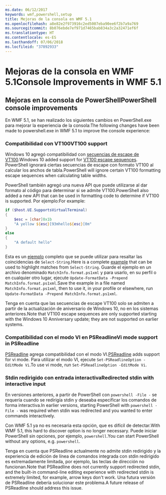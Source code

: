 ```yaml
---
ms.date: 06/12/2017
keywords: wmf,powershell,setup
title: Mejoras de la consola en WMF 5.1
ms.openlocfilehash: a8e82e2f973916c2ed5007eba90ee6f2b7a9a769
ms.sourcegitcommit: 8b076ebde7ef971d7465bab834a3c2a32471ef6f
ms.translationtype: HT
ms.contentlocale: es-ES
ms.lasthandoff: 07/06/2018
ms.locfileid: "37892933"
---
```

# <a name="console-improvements-in-wmf-51"></a><span data-ttu-id="446e4-103">Mejoras de la consola en WMF 5.1</span><span class="sxs-lookup"><span data-stu-id="446e4-103">Console Improvements in WMF 5.1</span></span>

## <a name="powershell-console-improvements"></a><span data-ttu-id="446e4-104">Mejoras en la consola de PowerShell</span><span class="sxs-lookup"><span data-stu-id="446e4-104">PowerShell console improvements</span></span>

<span data-ttu-id="446e4-105">En WMF 5.1, se han realizado los siguientes cambios en PowerShell.exe para mejorar la experiencia de la consola:</span><span class="sxs-lookup"><span data-stu-id="446e4-105">The following changes have been made to powershell.exe in WMF 5.1 to improve the console experience:</span></span>

### <a name="vt100-support"></a><span data-ttu-id="446e4-106">Compatibilidad con VT100</span><span class="sxs-lookup"><span data-stu-id="446e4-106">VT100 support</span></span>

<span data-ttu-id="446e4-107">Windows 10 agregó compatibilidad con [secuencias de escape de VT100](/windows/console/console-virtual-terminal-sequences).</span><span class="sxs-lookup"><span data-stu-id="446e4-107">Windows 10 added support for [VT100 escape sequences](/windows/console/console-virtual-terminal-sequences).</span></span>
<span data-ttu-id="446e4-108">PowerShell ignorará ciertas secuencias de escape con formato VT100 al calcular los anchos de tabla.</span><span class="sxs-lookup"><span data-stu-id="446e4-108">PowerShell will ignore certain VT100 formatting escape sequences when calculating table widths.</span></span>

<span data-ttu-id="446e4-109">PowerShell también agregó una nueva API que puede utilizarse al dar formato al código para determinar si se admite VT100.</span><span class="sxs-lookup"><span data-stu-id="446e4-109">PowerShell also added a new API that can be used in formatting code to determine if VT100 is supported.</span></span>
<span data-ttu-id="446e4-110">Por ejemplo:</span><span class="sxs-lookup"><span data-stu-id="446e4-110">For example:</span></span>

```powershell
if ($host.UI.SupportsVirtualTerminal)
{
    $esc = [char]0x1b
    "A yellow ${esc}[93mhello${esc}[0m"
}
else
{
    "A default hello"
}
```

<span data-ttu-id="446e4-111">Esta es un [ejemplo](https://gist.github.com/lzybkr/dcb973dccd54900b67783c48083c28f7) completo que se puede utilizar para resaltar las coincidencias de `Select-String`.</span><span class="sxs-lookup"><span data-stu-id="446e4-111">Here is a complete [example](https://gist.github.com/lzybkr/dcb973dccd54900b67783c48083c28f7) that can be used to highlight matches from `Select-String`.</span></span>
<span data-ttu-id="446e4-112">Guarde el ejemplo en un archivo denominado `MatchInfo.format.ps1xml` y para usarlo, en su perfil o en cualquier otro lugar, ejecute `Update-FormatData -Prepend MatchInfo.format.ps1xml`.</span><span class="sxs-lookup"><span data-stu-id="446e4-112">Save the example in a file named `MatchInfo.format.ps1xml`, then to use it, in your profile or elsewhere, run `Update-FormatData -Prepend MatchInfo.format.ps1xml`.</span></span>

<span data-ttu-id="446e4-113">Tenga en cuenta que las secuencias de escape VT100 solo se admiten a partir de la actualización de aniversario de Windows 10, no en los sistemas anteriores.</span><span class="sxs-lookup"><span data-stu-id="446e4-113">Note that VT100 escape sequences are only supported starting with the Windows 10 Anniversary update; they are not supported on earlier systems.</span></span>

### <a name="vi-mode-support-in-psreadline"></a><span data-ttu-id="446e4-114">Compatibilidad con el modo VI en PSReadline</span><span class="sxs-lookup"><span data-stu-id="446e4-114">Vi mode support in PSReadline</span></span>

<span data-ttu-id="446e4-115">[PSReadline](https://github.com/lzybkr/PSReadLine) agrega compatibilidad con el modo VI.</span><span class="sxs-lookup"><span data-stu-id="446e4-115">[PSReadline](https://github.com/lzybkr/PSReadLine) adds support for vi mode.</span></span> <span data-ttu-id="446e4-116">Para utilizar el modo VI, ejecute `Set-PSReadlineOption -EditMode Vi`.</span><span class="sxs-lookup"><span data-stu-id="446e4-116">To use vi mode, run `Set-PSReadlineOption -EditMode Vi`.</span></span>

### <a name="redirected-stdin-with-interactive-input"></a><span data-ttu-id="446e4-117">Stdin redirigido con entrada interactiva</span><span class="sxs-lookup"><span data-stu-id="446e4-117">Redirected stdin with interactive input</span></span>

<span data-ttu-id="446e4-118">En versiones anteriores, a partir de PowerShell con `powershell -File -` se requería cuando se redirigía stdin y deseaba especificar los comandos de forma interactiva.</span><span class="sxs-lookup"><span data-stu-id="446e4-118">In earlier versions, starting PowerShell with `powershell -File -` was required when stdin was redirected and you wanted to enter commands interactively.</span></span>

<span data-ttu-id="446e4-119">Con WMF 5.1 ya no es necesaria esta opción, que es difícil de detectar.</span><span class="sxs-lookup"><span data-stu-id="446e4-119">With WMF 5.1, this hard to discover option is no longer necessary.</span></span>
<span data-ttu-id="446e4-120">Puede iniciar PowerShell sin opciones, por ejemplo, `powershell`.</span><span class="sxs-lookup"><span data-stu-id="446e4-120">You can start PowerShell without any options, e.g. `powershell`.</span></span>

<span data-ttu-id="446e4-121">Tenga en cuenta que PSReadline actualmente no admite stdin redirigido y la experiencia de edición de línea de comandos integrada con stdin redirigido es extremadamente limitada, por ejemplo, las teclas de dirección no funcionan.</span><span class="sxs-lookup"><span data-stu-id="446e4-121">Note that PSReadline does not currently support redirected stdin, and the built-in command-line editing experience with redirected stdin is extremely limited, for example, arrow keys don't work.</span></span>
<span data-ttu-id="446e4-122">Una futura versión de PSReadline debería solucionar este problema.</span><span class="sxs-lookup"><span data-stu-id="446e4-122">A future release of PSReadline should address this issue.</span></span>